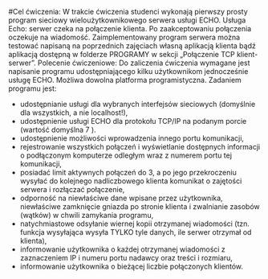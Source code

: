 #Cel ćwiczenia:
W trakcie ćwiczenia studenci wykonają pierwszy prosty program sieciowy wieloużytkownikowego serwera
usługi ECHO.
Usługa Echo: serwer czeka na połączenie klienta. Po zaakceptowaniu połączenia oczekuje na wiadomość.
Zaimplementowany program serwera można testować napisaną na poprzednich zajęciach własną aplikacją
klienta bądź aplikacją dostępną w folderze PROGRAMY w sekcji „Połączenie TCP klient-serwer”.
Polecenie ćwiczeniowe:
Do zaliczenia ćwiczenia wymagane jest napisanie programu udostępniającego kilku użytkownikom
jednocześnie usługę ECHO. Możliwa dowolna platforma programistyczna.
Zadaniem programu jest: 


- udostępnianie usługi dla wybranych interfejsów sieciowych
(domyślnie dla wszystkich, a nie localhost!),
- udostępnienie usługi ECHO dla protokołu TCP/IP na podanym porcie (wartość domyślna 7 ).
- udostępnienie możliwości wprowadzenia innego portu komunikacji,
- rejestrowanie wszystkich połączeń i wyświetlanie dostępnych informacji o podłączonym komputerze
odległym wraz z numerem portu tej komunikacji,
- posiadać limit aktywnych połączeń do 3, a po jego przekroczeniu wysyłać do kolejnego nadliczbowego
klienta komunikat o zajętości serwera i rozłączać połączenie,
- odporność na niewłaściwe dane wpisane przez użytkownika, niewłaściwe zamknięcie gniazda
po stronie klienta i zwalnianie zasobów (wątków) w chwili zamykania programu,
- natychmiastowe odsyłanie wiernej kopii otrzymanej wiadomości (tzn. funkcja wysyłająca wysyła TYLKO
tyle danych, ile serwer otrzymał od klienta),
- informowanie użytkownika o każdej otrzymanej wiadomości z zaznaczeniem IP i numeru portu
nadawcy oraz treści i rozmiaru,
- informowanie użytkownika o bieżącej liczbie połączonych klientów.